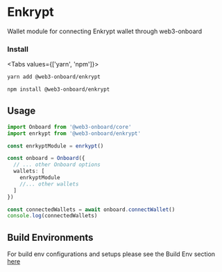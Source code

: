 # Enkrypt

Wallet module for connecting Enkrypt wallet through web3-onboard

### Install

<Tabs values={['yarn', 'npm']}>
<TabPanel value="yarn">

```sh copy
yarn add @web3-onboard/enkrypt
```

  </TabPanel>
  <TabPanel value="npm">

```sh copy
npm install @web3-onboard/enkrypt
```

  </TabPanel>
</Tabs>

## Usage

```typescript
import Onboard from '@web3-onboard/core'
import enrkypt from '@web3-onboard/enkrypt'

const enrkyptModule = enrkypt()

const onboard = Onboard({
  // ... other Onboard options
  wallets: [
    enrkyptModule
    //... other wallets
  ]
})

const connectedWallets = await onboard.connectWallet()
console.log(connectedWallets)
```

## Build Environments
For build env configurations and setups please see the Build Env section [here](/docs/modules/core#build-environments)